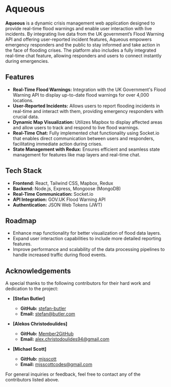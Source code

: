 # Aqueous

**Aqueous** is a dynamic crisis management web application designed to provide real-time flood warnings and enable user interaction with live incidents. By integrating live data from the UK government’s Flood Warning API and offering user-reported incident features, Aqueous empowers emergency responders and the public to stay informed and take action in the face of flooding crises. The platform also includes a fully integrated real-time chat feature, allowing responders and users to connect instantly during emergencies.

## Features

- **Real-Time Flood Warnings:** Integration with the UK Government's Flood Warning API to display up-to-date flood warnings for over 4,000 locations.
- **User-Reported Incidents:** Allows users to report flooding incidents in real-time and interact with them, providing emergency responders with crucial data.
- **Dynamic Map Visualization:** Utilizes Mapbox to display affected areas and allow users to track and respond to live flood warnings.
- **Real-Time Chat:** Fully implemented chat functionality using Socket.io that enables direct communication between users and responders, facilitating immediate action during crises.
- **State Management with Redux:** Ensures efficient and seamless state management for features like map layers and real-time chat.

## Tech Stack

- **Frontend:** React, Tailwind CSS, Mapbox, Redux
- **Backend:** Node.js, Express, Mongoose (MongoDB)
- **Real-Time Communication:** Socket.io
- **API Integration:** GOV.UK Flood Warning API
- **Authentication:** JSON Web Tokens (JWT)

## Roadmap

- Enhance map functionality for better visualization of flood data layers.
- Expand user interaction capabilities to include more detailed reporting features.
- Improve performance and scalability of the data processing pipelines to handle increased traffic during flood events.

## Acknowledgements

A special thanks to the following contributors for their hard work and dedication to the project:

- **[Stefan Butler]**
  - **GitHub:** [stefan-butler](https://github.com/stefan-butler)
  - **Email:** stefan@butler.com

- **[Alekos Christodoulides]**
  - **GitHub:** [Member2GitHub](https://github.com/Alekos94)
  - **Email:** alex.christodoulides94@gmail.com

- **[Michael Scott]**
  - **GitHub:** [mjsscott](https://github.com/mjsscott)
  - **Email:** mjsscottcodes@gmail.com

For general inquiries or feedback, feel free to contact any of the contributors listed above.
